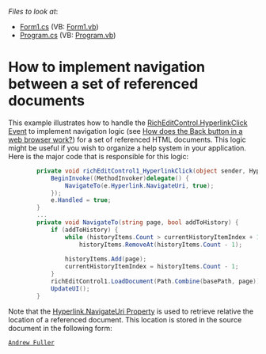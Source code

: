 <!-- default file list -->
*Files to look at*:

* [Form1.cs](./CS/Form1.cs) (VB: [Form1.vb](./VB/Form1.vb))
* [Program.cs](./CS/Program.cs) (VB: [Program.vb](./VB/Program.vb))
<!-- default file list end -->
# How to implement navigation between a set of referenced documents


<p>This example illustrates how to handle the <a href="http://documentation.devexpress.com/#WindowsForms/DevExpressXtraRichEditRichEditControl_HyperlinkClicktopic"><u>RichEditControl.HyperlinkClick Event</u></a> to implement navigation logic (see <a href="http://stackoverflow.com/questions/1313788/how-does-the-back-button-in-a-web-browser-work"><u>How does the Back button in a web browser work?</u></a>) for a set of referenced HTML documents. This logic might be useful if you wish to organize a help system in your application. Here is the major code that is responsible for this logic:<br />
</p>

```cs
        private void richEditControl1_HyperlinkClick(object sender, HyperlinkClickEventArgs e) {
            BeginInvoke((MethodInvoker)delegate() {
                NavigateTo(e.Hyperlink.NavigateUri, true);
            });
            e.Handled = true;
        }
        ...
        private void NavigateTo(string page, bool addToHistory) {
            if (addToHistory) {
                while (historyItems.Count > currentHistoryItemIndex + 1)
                    historyItems.RemoveAt(historyItems.Count - 1);
                
                historyItems.Add(page);
                currentHistoryItemIndex = historyItems.Count - 1;
            }
            richEditControl1.LoadDocument(Path.Combine(basePath, page));
            UpdateUI();
        }

```

<p>Note that the <a href="http://documentation.devexpress.com/#CoreLibraries/DevExpressXtraRichEditAPINativeHyperlink_NavigateUritopic"><u>Hyperlink.NavigateUri Property</u></a> is used to retrieve relative the location of a referenced document. This location is stored in the source document in the following form:<br />
</p><para><code lang="html"><a href="./CS/Documents/AndrewFuller.html"><span class="csBB08E6F5">Andrew Fuller</span></a> 

<br/>


